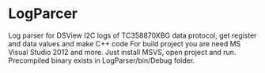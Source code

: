 # LogParcer
Log parser for DSView I2C logs of TC358870XBG data protocol, get register and data values and make C++ code
For build project you are need MS Visual Studio 2012 and more.
Just install MSVS, open project and run.
Precompiled binary exists in LogParser/bin/Debug folder.
